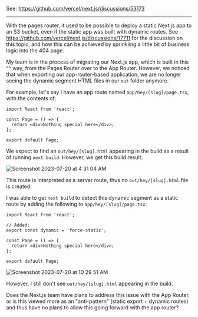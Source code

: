 See: https://github.com/vercel/next.js/discussions/53173

---

With the pages router, it used to be possible to deploy a static Next.js app to an S3 bucket, even if the static app was built with dynamic routes. See https://github.com/vercel/next.js/discussions/17711 for the discussion on this topic, and how this can be achieved by sprinkling a little bit of business logic into the 404 page.

My team is in the process of migrating our Next.js app, which is built in this ^^ way, from the Pages Router over to the App Router. However, we noticed that when exporting our app-router-based application, we are no longer seeing the dynamic segment HTML files in our `out` folder anymore.

For example, let's say I have an app route named `app/hey/[slug]/page.tsx`, with the contents of:

```
import React from 'react';

const Page = () => {
  return <div>Nothing special here</div>;
};

export default Page;
```

We expect to find an `out/hey/[slug].html` appearing in the build as a result of running `next build`. However, we get this build result:

![Screenshot 2023-07-20 at 4 31 04 AM](https://github.com/vercel/next.js/assets/4974609/69967ec9-05d1-4562-8943-eabfbdf9fc44)

This route is interpreted as a server route, thus no `out/hey/[slug].html` file is created.

I was able to get `next build` to detect this dynamic segment as a static route by adding the following to `app/hey/[slug]/page.tsx`:

```
import React from 'react';

// Added:
export const dynamic = 'force-static';

const Page = () => {
  return <div>Nothing special here</div>;
};

export default Page;
```

![Screenshot 2023-07-20 at 10 29 51 AM](https://github.com/vercel/next.js/assets/4974609/0291a1a3-d4db-4bf3-bb7f-0995774bca87)

However, I still don't see `out/hey/[slug].html` appearing in the build.

Does the Next.js team have plans to address this issue with the App Router, or is this viewed more as an "anti-pattern" (static export + dynamic routes) and thus have no plans to allow this going forward with the app router?
